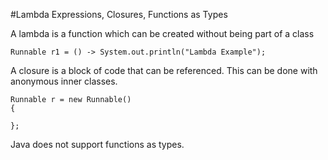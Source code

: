 #Lambda Expressions, Closures, Functions as Types


A lambda is a function which can be created without being part of a class


```
Runnable r1 = () -> System.out.println("Lambda Example");
```


A closure is a block of code that can be referenced. This can be done with anonymous inner classes.


```
Runnable r = new Runnable()
{

};
```


Java does not support functions as types.
